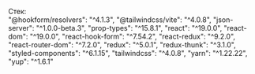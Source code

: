 Стек:   
	"@hookform/resolvers": "^4.1.3",
	"@tailwindcss/vite": "^4.0.8",
	"json-server": "^1.0.0-beta.3",
	"prop-types": "^15.8.1",
	"react": "^19.0.0",
	"react-dom": "^19.0.0",
	"react-hook-form": "^7.54.2",
	"react-redux": "^9.2.0",
	"react-router-dom": "^7.2.0",
	"redux": "^5.0.1",
	"redux-thunk": "^3.1.0",
	"styled-components": "^6.1.15",
	"tailwindcss": "^4.0.8",
	"yarn": "^1.22.22",
	"yup": "^1.6.1"

